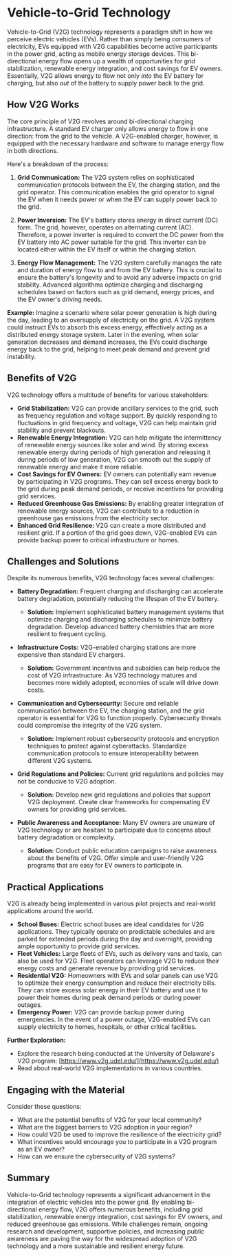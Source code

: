 # Vehicle-to-Grid Technology

Vehicle-to-Grid (V2G) technology represents a paradigm shift in how we perceive electric vehicles (EVs). Rather than simply being consumers of electricity, EVs equipped with V2G capabilities become active participants in the power grid, acting as mobile energy storage devices. This bi-directional energy flow opens up a wealth of opportunities for grid stabilization, renewable energy integration, and cost savings for EV owners. Essentially, V2G allows energy to flow not only *into* the EV battery for charging, but also *out* of the battery to supply power back to the grid.

## How V2G Works

The core principle of V2G revolves around bi-directional charging infrastructure. A standard EV charger only allows energy to flow in one direction: from the grid to the vehicle. A V2G-enabled charger, however, is equipped with the necessary hardware and software to manage energy flow in both directions.

Here's a breakdown of the process:

1.  **Grid Communication:** The V2G system relies on sophisticated communication protocols between the EV, the charging station, and the grid operator. This communication enables the grid operator to signal the EV when it needs power or when the EV can supply power back to the grid.

2.  **Power Inversion:** The EV's battery stores energy in direct current (DC) form. The grid, however, operates on alternating current (AC). Therefore, a power inverter is required to convert the DC power from the EV battery into AC power suitable for the grid. This inverter can be located either within the EV itself or within the charging station.

3.  **Energy Flow Management:** The V2G system carefully manages the rate and duration of energy flow to and from the EV battery. This is crucial to ensure the battery's longevity and to avoid any adverse impacts on grid stability. Advanced algorithms optimize charging and discharging schedules based on factors such as grid demand, energy prices, and the EV owner's driving needs.

**Example:** Imagine a scenario where solar power generation is high during the day, leading to an oversupply of electricity on the grid. A V2G system could instruct EVs to absorb this excess energy, effectively acting as a distributed energy storage system. Later in the evening, when solar generation decreases and demand increases, the EVs could discharge energy back to the grid, helping to meet peak demand and prevent grid instability.

## Benefits of V2G

V2G technology offers a multitude of benefits for various stakeholders:

*   **Grid Stabilization:** V2G can provide ancillary services to the grid, such as frequency regulation and voltage support. By quickly responding to fluctuations in grid frequency and voltage, V2G can help maintain grid stability and prevent blackouts.
*   **Renewable Energy Integration:** V2G can help mitigate the intermittency of renewable energy sources like solar and wind. By storing excess renewable energy during periods of high generation and releasing it during periods of low generation, V2G can smooth out the supply of renewable energy and make it more reliable.
*   **Cost Savings for EV Owners:** EV owners can potentially earn revenue by participating in V2G programs. They can sell excess energy back to the grid during peak demand periods, or receive incentives for providing grid services.
*   **Reduced Greenhouse Gas Emissions:** By enabling greater integration of renewable energy sources, V2G can contribute to a reduction in greenhouse gas emissions from the electricity sector.
*   **Enhanced Grid Resilience:** V2G can create a more distributed and resilient grid. If a portion of the grid goes down, V2G-enabled EVs can provide backup power to critical infrastructure or homes.

## Challenges and Solutions

Despite its numerous benefits, V2G technology faces several challenges:

*   **Battery Degradation:** Frequent charging and discharging can accelerate battery degradation, potentially reducing the lifespan of the EV battery.

    *   **Solution:** Implement sophisticated battery management systems that optimize charging and discharging schedules to minimize battery degradation. Develop advanced battery chemistries that are more resilient to frequent cycling.

*   **Infrastructure Costs:** V2G-enabled charging stations are more expensive than standard EV chargers.

    *   **Solution:** Government incentives and subsidies can help reduce the cost of V2G infrastructure. As V2G technology matures and becomes more widely adopted, economies of scale will drive down costs.

*   **Communication and Cybersecurity:** Secure and reliable communication between the EV, the charging station, and the grid operator is essential for V2G to function properly. Cybersecurity threats could compromise the integrity of the V2G system.

    *   **Solution:** Implement robust cybersecurity protocols and encryption techniques to protect against cyberattacks. Standardize communication protocols to ensure interoperability between different V2G systems.

*   **Grid Regulations and Policies:** Current grid regulations and policies may not be conducive to V2G adoption.

    *   **Solution:** Develop new grid regulations and policies that support V2G deployment. Create clear frameworks for compensating EV owners for providing grid services.

*   **Public Awareness and Acceptance:** Many EV owners are unaware of V2G technology or are hesitant to participate due to concerns about battery degradation or complexity.

    *   **Solution:** Conduct public education campaigns to raise awareness about the benefits of V2G. Offer simple and user-friendly V2G programs that are easy for EV owners to participate in.

## Practical Applications

V2G is already being implemented in various pilot projects and real-world applications around the world.

*   **School Buses:** Electric school buses are ideal candidates for V2G applications. They typically operate on predictable schedules and are parked for extended periods during the day and overnight, providing ample opportunity to provide grid services.
*   **Fleet Vehicles:** Large fleets of EVs, such as delivery vans and taxis, can also be used for V2G. Fleet operators can leverage V2G to reduce their energy costs and generate revenue by providing grid services.
*   **Residential V2G:** Homeowners with EVs and solar panels can use V2G to optimize their energy consumption and reduce their electricity bills. They can store excess solar energy in their EV battery and use it to power their homes during peak demand periods or during power outages.
*   **Emergency Power:** V2G can provide backup power during emergencies. In the event of a power outage, V2G-enabled EVs can supply electricity to homes, hospitals, or other critical facilities.

**Further Exploration:**

*   Explore the research being conducted at the University of Delaware's V2G program: [https://www.v2g.udel.edu/](https://www.v2g.udel.edu/)
*   Read about real-world V2G implementations in various countries.

## Engaging with the Material

Consider these questions:

*   What are the potential benefits of V2G for your local community?
*   What are the biggest barriers to V2G adoption in your region?
*   How could V2G be used to improve the resilience of the electricity grid?
*   What incentives would encourage you to participate in a V2G program as an EV owner?
*   How can we ensure the cybersecurity of V2G systems?

## Summary

Vehicle-to-Grid technology represents a significant advancement in the integration of electric vehicles into the power grid. By enabling bi-directional energy flow, V2G offers numerous benefits, including grid stabilization, renewable energy integration, cost savings for EV owners, and reduced greenhouse gas emissions. While challenges remain, ongoing research and development, supportive policies, and increasing public awareness are paving the way for the widespread adoption of V2G technology and a more sustainable and resilient energy future.